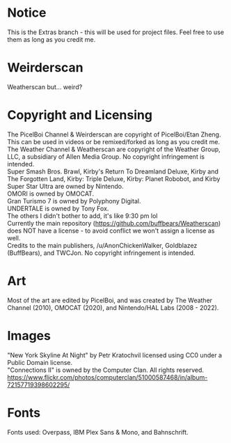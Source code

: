 # Notice
This is the Extras branch - this will be used for project files. Feel free to use them as long as you credit me.
# Weirderscan
Weatherscan but... weird?
# Copyright and Licensing
The PicelBoi Channel & Weirderscan are copyright of PicelBoi/Etan Zheng. This can be used in videos or be remixed/forked as long as you credit me. \
The Weather Channel & Weatherscan are copyright of the Weather Group, LLC, a subsidiary of Allen Media Group. No copyright infringement is intended. \
Super Smash Bros. Brawl, Kirby's Return To Dreamland Deluxe, Kirby and The Forgotten Land, Kirby: Triple Deluxe, Kirby: Planet Robobot, and Kirby Super Star Ultra are owned by Nintendo. \
OMORI is owned by OMOCAT. \
Gran Turismo 7 is owned by Polyphony Digital. \
UNDERTALE is owned by Tony Fox. \
The others I didn't bother to add, it's like 9:30 pm lol \
Currently the main repository (https://github.com/buffbears/Weatherscan) does NOT have a license - to avoid conflict we won't assign a license as well. \
Credits to the main publishers, /u/AnonChickenWalker, Goldblazez (BuffBears), and TWCJon. 
No copyright infringement is intended.

# Art
Most of the art are edited by PicelBoi, and was created by The Weather Channel (2010), OMOCAT (2020), and Nintendo/HAL Labs (2008 - 2022).
# Images
"New York Skyline At Night" by Petr Kratochvil licensed using CC0 under a Public Domain license. \
"Connections II" is owned by the Computer Clan. All rights reserved. https://www.flickr.com/photos/computerclan/51000587468/in/album-72157719398602295/
# Fonts
Fonts used: Overpass, IBM Plex Sans & Mono, and Bahnschrift.


